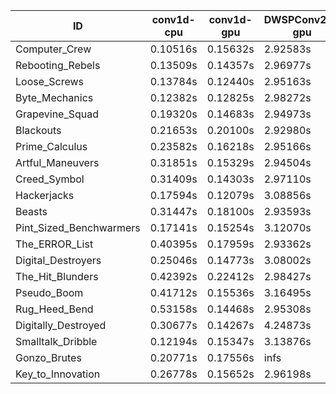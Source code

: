 |ID|conv1d-cpu|conv1d-gpu|DWSPConv2D-gpu|gemm-gpu|avg|
|-|-|-|-|-|-|
|Computer_Crew|0.10516s|0.15632s|2.92583s|1.71293s|1.22506s|
|Rebooting_Rebels|0.13509s|0.14357s|2.96977s|1.72026s|1.24217s|
|Loose_Screws|0.13784s|0.12440s|2.95163s|1.79348s|1.25184s|
|Byte_Mechanics|0.12382s|0.12825s|2.98272s|1.80193s|1.25918s|
|Grapevine_Squad|0.19320s|0.14683s|2.94973s|1.75664s|1.26160s|
|Blackouts|0.21653s|0.20100s|2.92980s|1.70963s|1.26424s|
|Prime_Calculus|0.23582s|0.16218s|2.95166s|1.72349s|1.26829s|
|Artful_Maneuvers|0.31851s|0.15329s|2.94504s|1.77121s|1.29701s|
|Creed_Symbol|0.31409s|0.14303s|2.97110s|1.79773s|1.30649s|
|Hackerjacks|0.17594s|0.12079s|3.08856s|1.92408s|1.32734s|
|Beasts|0.31447s|0.18100s|2.93593s|1.90306s|1.33362s|
|Pint_Sized_Benchwarmers|0.17141s|0.15254s|3.12070s|1.98457s|1.35730s|
|The_ERROR_List|0.40395s|0.17959s|2.93362s|1.92020s|1.35934s|
|Digital_Destroyers|0.25046s|0.14773s|3.08002s|1.97575s|1.36349s|
|The_Hit_Blunders|0.42392s|0.22412s|2.98427s|1.93404s|1.39159s|
|Pseudo_Boom|0.41712s|0.15536s|3.16495s|1.95134s|1.42219s|
|Rug_Heed_Bend|0.53158s|0.14468s|2.95308s|2.60841s|1.55944s|
|Digitally_Destroyed|0.30677s|0.14267s|4.24873s|2.47824s|1.79410s|
|Smalltalk_Dribble|0.12194s|0.15347s|3.13876s|4.48042s|1.97365s|
|Gonzo_Brutes|0.20771s|0.17556s|infs|1.94763s|infs|
|Key_to_Innovation|0.26778s|0.15652s|2.96198s|infs|infs|
